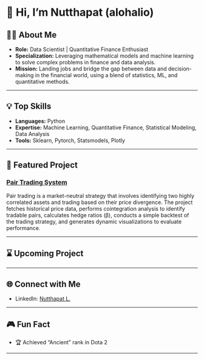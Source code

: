 # 👋 Hi, I’m Nutthapat (alohalio)

## 👨‍💻 About Me

- **Role:** Data Scientist | Quantitative Finance Enthusiast
- **Specialization:** Leveraging mathematical models and machine learning to solve complex problems in finance and data analysis.
- **Mission:** Landing jobs and bridge the gap between data and decision-making in the financial world, using a blend of statistics, ML, and quantitative methods.

---

## 💡 Top Skills

- **Languages:** Python
- **Expertise:** Machine Learning, Quantitative Finance, Statistical Modeling, Data Analysis
- **Tools:** Sklearn, Pytorch, Statsmodels, Plotly

---

## 🚀 Featured Project

### [Pair Trading System](https://github.com/alohalio/PairTrading)
Pair trading is a market-neutral strategy that involves identifying two highly correlated assets and trading based on their price divergence. The project fetches historical price data, performs cointegration analysis to identify tradable pairs, calculates hedge ratios (β), conducts a simple backtest of the trading strategy, and generates dynamic visualizations to evaluate performance.

---

## ⌛ Upcoming Project

---

## 🌐 Connect with Me

- LinkedIn: [Nutthapat L.](https://www.linkedin.com/in/nutthapat-l/)

---

## 🎮 Fun Fact

- 🏆 Achieved “Ancient” rank in Dota 2

---
